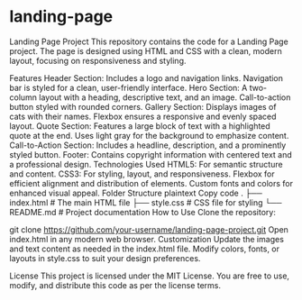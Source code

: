 # landing-page

Landing Page Project
This repository contains the code for a Landing Page project. The page is designed using HTML and CSS with a clean, modern layout, focusing on responsiveness and styling.

Features
Header Section:
Includes a logo and navigation links.
Navigation bar is styled for a clean, user-friendly interface.
Hero Section:
A two-column layout with a heading, descriptive text, and an image.
Call-to-action button styled with rounded corners.
Gallery Section:
Displays images of cats with their names.
Flexbox ensures a responsive and evenly spaced layout.
Quote Section:
Features a large block of text with a highlighted quote at the end.
Uses light gray for the background to emphasize content.
Call-to-Action Section:
Includes a headline, description, and a prominently styled button.
Footer:
Contains copyright information with centered text and a professional design.
Technologies Used
HTML5: For semantic structure and content.
CSS3: For styling, layout, and responsiveness.
Flexbox for efficient alignment and distribution of elements.
Custom fonts and colors for enhanced visual appeal.
Folder Structure
plaintext
Copy code
.
├── index.html       # The main HTML file
├── style.css        # CSS file for styling
└── README.md        # Project documentation
How to Use
Clone the repository:

git clone https://github.com/your-username/landing-page-project.git
Open index.html in any modern web browser.
Customization
Update the images and text content as needed in the index.html file.
Modify colors, fonts, or layouts in style.css to suit your design preferences.


License
This project is licensed under the MIT License. You are free to use, modify, and distribute this code as per the license terms.

